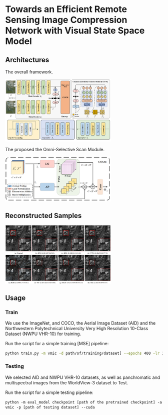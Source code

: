 # Towards an Efficient Remote Sensing Image Compression Network with Visual State Space Model

## Architectures
The overall framework.

<img src="./assets/framework.png"  style="zoom: 33%;" />

The proposed the Omni-Selective Scan Module.

<img src="./assets/ossm.png"  style="zoom: 33%;" />

## Reconstructed Samples
<img src="./assets/visual.png"  style="zoom: 33%;" />

## Usage

### Train
We use the ImageNet, and COCO, the Aerial Image Dataset (AID) and the Northwestern Polytechnical University Very High Resolution 10-Class Dataset (NWPU VHR-10) for training.

Run the script for a simple training [MSE] pipeline:
```bash
python train.py -m vmic -d path/of/training/dataset] --epochs 400 -lr 1e-4 -q 6 --lambda 0.048 --batch-size 8 --cuda --gpu-id 0  --save --save_path path/to/save/model
```

### Testing
We selected AID and NWPU VHR-10 datasets, as well as panchromatic and multispectral images from the WorldView-3 dataset to Test.

Run the script for a simple testing pipeline:
``` 
python -m eval_model checkpoint [path of the pretrained checkpoint] -a vmic -p [path of testing dataset] --cuda 
```
